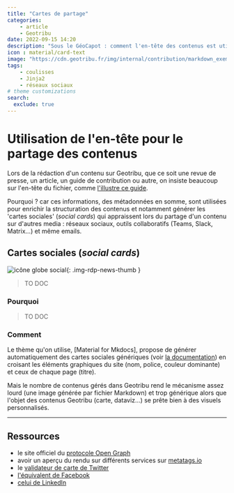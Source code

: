 ```yaml
---
title: "Cartes de partage"
categories:
    - article
    - Geotribu
date: 2022-09-15 14:20
description: "Sous le GéoCapot : comment l'en-tête des contenus est utilisé pour générer des 'cartes sociales', ces visuels accompagnés d'un résumé qui s'affichent sur les réseaux sociaux."
icon : material/card-text
image: "https://cdn.geotribu.fr/img/internal/contribution/markdown_exemple.png"
tags:
    - coulisses
    - Jinja2
    - réseaux sociaux
# theme customizations
search:
  exclude: true
---
```


# Utilisation de l'en-tête pour le partage des contenus

Lors de la rédaction d'un contenu sur Geotribu, que ce soit une revue de presse, un article, un guide de contribution ou autre, on insiste beaucoup sur l'en-tête du fichier, comme [l'illustre ce guide](/contribuer/guides/metadata_yaml_frontmatter/).

Pourquoi ? car ces informations, des métadonnées en somme, sont utilisées pour enrichir la structuration des contenus et notamment générer les 'cartes sociales' (_social cards_) qui appraissent lors du partage d'un contenu sur d'autres media : réseaux sociaux, outils collaboratifs (Teams, Slack, Matrix...) et même emails.

## Cartes sociales (_social cards_)

![icône globe social](https://cdn.geotribu.fr/img/internal/icons-rdp-news/social.png "icône globe social"){: .img-rdp-news-thumb }

> TO DOC

### Pourquoi

> TO DOC

### Comment

Le thème qu'on utilise, [Material for Mkdocs], propose de générer automatiquement des cartes sociales génériques (voir [la documentation](https://squidfunk.github.io/mkdocs-material/setup/setting-up-social-cards/)) en croisant les éléments graphiques du site (nom, police, couleur dominante) et ceux de chaque page (titre).

Mais le nombre de contenus gérés dans Geotribu rend le mécanisme assez lourd (une image générée par fichier Markdown) et trop générique alors que l'objet des contenus Geotribu (carte, dataviz...) se prête bien à des visuels personnalisés.

----

## Ressources

- le site officiel du [protocole Open Graph](https://ogp.me/)
- avoir un aperçu du rendu sur différents services sur [metatags.io](https://metatags.io/)
- le [validateur de carte de Twitter](https://cards-dev.twitter.com/validator/)
- [l'équivalent de Facebook](https://developers.facebook.com/tools/debug/)
- [celui de LinkedIn](https://www.linkedin.com/post-inspector/)
